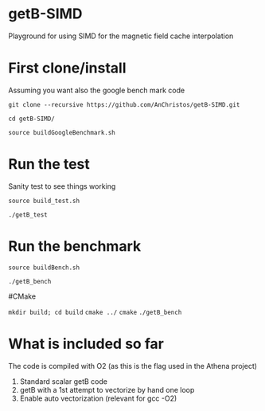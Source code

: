 # getB-SIMD
Playground for using SIMD for the magnetic field cache interpolation

# First clone/install

Assuming you want also the google bench mark code

``git clone --recursive https://github.com/AnChristos/getB-SIMD.git``

``cd getB-SIMD/``

``source buildGoogleBenchmark.sh``

# Run the test
Sanity test to see things working

``source build_test.sh ``

``./getB_test`` 

# Run the benchmark

``source buildBench.sh`` 

``./getB_bench``

#CMake

``mkdir build; cd build``
``cmake ../``
``cmake``
``./getB_bench``

# What is included so far

The code is compiled with O2 (as this is the flag used in the Athena project)
1. Standard scalar getB code
2. getB with a 1st attempt to vectorize by hand one loop
3. Enable auto vectorization (relevant for  gcc -O2)
